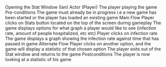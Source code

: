 Opening the Stat Window (Ian)
Actor (Player)
The player playing the game
Pre-conditions
The game must already be in progress i.e a new game has been started or the player has loaded an existing game 
Main Flow
Player clicks on Stats button located on the top of the screen during gameplay
The game displays options for what graph a player  would like to see (infection rate, amount of people hospitalized, etc etc) 
Player clicks on infection rate
The game displays a graph showing the infection rate against time that has passed in game
Alternate Flow
Player clicks on another option, and the game will display a statistic of that chosen option 
The player exits out of the Stat window and returns to the game
Postconditions
The player is now looking at a statistic of his game 
